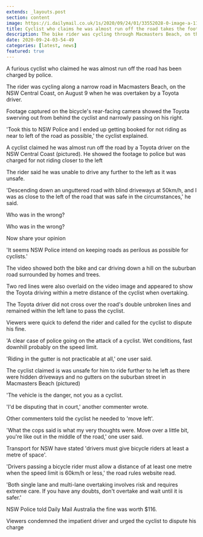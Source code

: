 ```yaml
---
extends: _layouts.post
section: content
image: https://i.dailymail.co.uk/1s/2020/09/24/01/33552028-0-image-a-11_1600908861065.jpg 
title: Cyclist who claims he was almost run off the road takes the footage to the police but gets charged  
description: The bike rider was cycling through Macmasters Beach, on the NSW Central Coast, on August 9 when he was narrowly overtaken by a Toyota driver. 
date: 2020-09-24-03-54-49 
categories: [latest, news] 
featured: true 
--- 
```

A furious cyclist who claimed he was almost run off the road has been charged by police.  

The rider was cycling along a narrow road in Macmasters Beach, on the NSW Central Coast, on August 9 when he was overtaken by a Toyota driver. 

Footage captured on the bicycle's rear-facing camera showed the Toyota swerving out from behind the cyclist and narrowly passing on his right.   

'Took this to NSW Police and I ended up getting booked for not riding as near to left of the road as possible,' the cyclist explained.   

A cyclist claimed he was almost run off the road by a Toyota driver on the NSW Central Coast (pictured). He showed the footage to police but was charged for not riding closer to the left

The rider said he was unable to drive any further to the left as it was unsafe. 

'Descending down an unguttered road with blind driveways at 50km/h, and I was as close to the left of the road that was safe in the circumstances,' he said. 

 Who was in the wrong? 

 Who was in the wrong? 

Now share your opinion

'It seems NSW Police intend on keeping roads as perilous as possible for cyclists.' 

The video showed both the bike and car driving down a hill on the suburban road surrounded by homes and trees. 

Two red lines were also overlaid on the video image and appeared to show the Toyota driving within a metre distance of the cyclist when overtaking.   

The Toyota driver did not cross over the road's double unbroken lines and remained within the left lane to pass the cyclist.  

Viewers were quick to defend the rider and called for the cyclist to dispute his fine.   

'A clear case of police going on the attack of a cyclist. Wet conditions, fast downhill probably on the speed limit.  

'Riding in the gutter is not practicable at all,' one user said. 

The cyclist claimed is was unsafe for him to ride further to he left as there were hidden driveways and no gutters on the suburban street in Macmasters Beach (pictured) 

'The vehicle is the danger, not you as a cyclist.  

'I'd be disputing that in court,' another commenter wrote.    

Other commenters told the cyclist he needed to 'move left'. 

'What the cops said is what my very thoughts were. Move over a little bit, you're like out in the middle of the road,' one user said.     

Transport for NSW have stated 'drivers must give bicycle riders at least a metre of space'. 

'Drivers passing a bicycle rider must allow a distance of at least one metre when the speed limit is 60km/h or less,' the road rules website read. 

'Both single lane and multi-lane overtaking involves risk and requires extreme care. If you have any doubts, don't overtake and wait until it is safer.' 

NSW Police told Daily Mail Australia the fine was worth $116.   

Viewers condemned the impatient driver and urged the cyclist to dispute his charge

